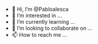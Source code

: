 - 👋 Hi, I’m @Pabloalesca
- 👀 I’m interested in ...
- 🌱 I’m currently learning ...
- 💞️ I’m looking to collaborate on ...
- 📫 How to reach me ...

<!---
Pabloalesca/Pabloalesca is a ✨ special ✨ repository because its `README.md` (this file) appears on your GitHub profile.
You can click the Preview link to take a look at your changes.
--->
